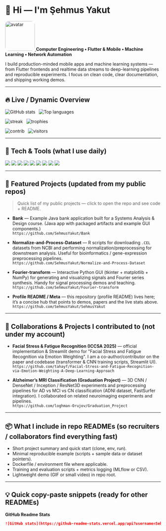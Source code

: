 # 👋 Hi — I'm Şehmus Yakut

<p align="left">
  <a href="https://github.com/SehmusYakut">
    <img alt="avatar" src="https://github.com/SehmusYakut.png" width="96" style="border-radius:12px">
  </a>
  <strong>Computer Engineering • Flutter & Mobile • Machine Learning • Network Automation</strong>
</p>

I build production-minded mobile apps and machine learning systems — from Flutter frontends and realtime data streams to deep-learning pipelines and reproducible experiments. I focus on clean code, clear documentation, and shipping working demos.

---

## 🔥 Live / Dynamic Overview

<p align="left">
  <img alt="GitHub stats" src="https://github-readme-stats.vercel.app/api?username=SehmusYakut&show_icons=true&count_private=true&theme=tokyonight" />
  &nbsp;
  <img alt="Top languages" src="https://github-readme-stats.vercel.app/api/top-langs/?username=SehmusYakut&layout=compact&theme=tokyonight" />
</p>

<p align="left">
  <img alt="streak" src="https://github-readme-streak-stats.herokuapp.com?user=SehmusYakut&theme=tokyonight" />
  &nbsp;
  <img alt="trophies" src="https://github-profile-trophy.vercel.app/?username=SehmusYakut&theme=tokyonight&row=1&column=3" />
</p>

<p align="left">
  <img alt="contrib" src="https://activity-graph.herokuapp.com/graph?username=SehmusYakut&theme=github" />
  &nbsp;
  <img alt="visitors" src="https://visitor-badge.laobi.icu/badge?page_id=SehmusYakut.SehmusYakut" />
</p>

---

## 🧰 Tech & Tools (what I use daily)
<img src="https://img.shields.io/badge/Flutter-02569B?logo=flutter&logoColor=white" /> 
<img src="https://img.shields.io/badge/Dart-0175C2?logo=dart&logoColor=white" />
<img src="https://img.shields.io/badge/Python-3776AB?logo=python&logoColor=white" />
<img src="https://img.shields.io/badge/TensorFlow-FF6F00?logo=tensorflow&logoColor=white" />
<img src="https://img.shields.io/badge/PyTorch-EE4C2C?logo=pytorch&logoColor=white" />
<img src="https://img.shields.io/badge/Streamlit-FF4B4B?logo=streamlit&logoColor=white" />
<img src="https://img.shields.io/badge/Firebase-FFCA28?logo=firebase&logoColor=white" />
<img src="https://img.shields.io/badge/Git-F05032?logo=git&logoColor=white" />
<img src="https://img.shields.io/badge/SQL-003B57?logo=mysql&logoColor=white" />

---

## 🚀 Featured Projects (updated from my public repos)

> Quick list of my public projects — click to open the repo and see code + README.

- **Bank** — Example Java bank application built for a Systems Analysis & Design course. (Java app with packaged artifacts and example GUI components.)  
  `https://github.com/SehmusYakut/Bank`

- **Normalize-and-Process-Dataset** — R scripts for downloading `.CEL` datasets from NCBI and performing normalization/preprocessing for downstream analysis. Useful for bioinformatics / gene-expression preprocessing pipelines.  
  `https://github.com/SehmusYakut/Normalize-and-Process-Dataset`

- **Fourier-transform** — Interactive Python GUI (tkinter + matplotlib + NumPy) for generating and visualizing signals and Fourier series synthesis. Handy for signal processing demos and teaching.  
  `https://github.com/SehmusYakut/Fourier-transform`

- **Profile README / Meta** — this repository (profile README) lives here; it’s a concise hub that points to demos, papers and the live stats above.  
  `https://github.com/SehmusYakut/SehmusYakut`

---

## 🤝 Collaborations & Projects I contributed to (not under my account)

- **Facial Stress & Fatigue Recognition (ICCSA 2025)** — official implementation & Streamlit demo for "Facial Stress and Fatigue Recognition via Emotion Weighting". I am a co-author/contributor on the paper and codebase (transformer & CNN training scripts, Streamlit UI).  
  `https://github.com/tahayf/Facial-Stress-and-Fatigue-Recognition-via-Emotion-Weighting-A-Deep-Learning-Approach`

- **Alzheimer’s MRI Classification (Graduation Project)** — 3D CNN / DenseNet / Inception / ResNet3D experiments and preprocessing pipelines for AD vs MCI vs CN classification (ADNI dataset, FastSurfer integration). I collaborated on related neuroimaging experiments and pipelines.  
  `https://github.com/loghman-Orujov/Graduation_Project`

---

## 📦 What I include in repo READMEs (so recruiters / collaborators find everything fast)
- Short project summary and quick start (clone, env, run).  
- Minimal reproducible example (scripts + sample data or dataset pointers).  
- Dockerfile / environment file where applicable.  
- Training and evaluation scripts + metrics logging (MLflow or CSV).  
- Lightweight demo (GIF or small video) in repo root.

---

## 💡 Quick copy-paste snippets (ready for other READMEs)

**GitHub Readme Stats**
```md
![GitHub stats](https://github-readme-stats.vercel.app/api?username=SehmusYakut&show_icons=true&count_private=true&theme=tokyonight)
